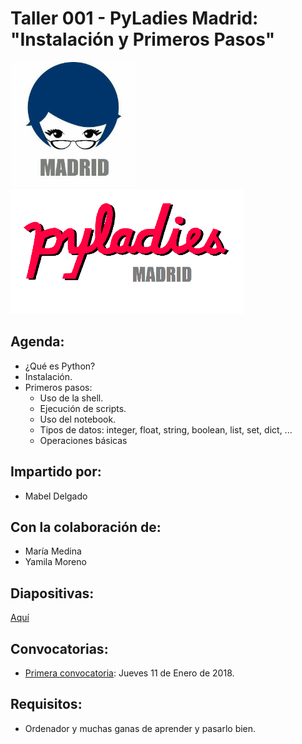 # Taller 001 - PyLadies Madrid: "Instalación y Primeros Pasos"

<p>
    <img src="images/logo_pyladies_madrid.jpg"  width="200" height="200"> 
    <img src="images/letras_pyladies_madrid.png" height="200"> 
</p>


## Agenda:

* ¿Qué es Python?
* Instalación.
* Primeros pasos:
    * Uso de la shell.
    * Ejecución de scripts.
    * Uso del notebook.
    * Tipos de datos: integer, float, string, boolean, list, set, dict, ...
    * Operaciones básicas


## Impartido por:
* Mabel Delgado


## Con la colaboración de:
* María Medina
* Yamila Moreno


## Diapositivas:
[Aquí](https://nbviewer.jupyter.org/github/PyLadiesMadrid/taller_pyladies_madrid/blob/master/taller_001/slides.ipynb)


## Convocatorias:

* [Primera convocatoria](https://www.meetup.com/PyLadiesMadrid/events/246267455/): Jueves 11 de Enero de 2018.


## Requisitos:

* Ordenador y muchas ganas de aprender y pasarlo bien.

